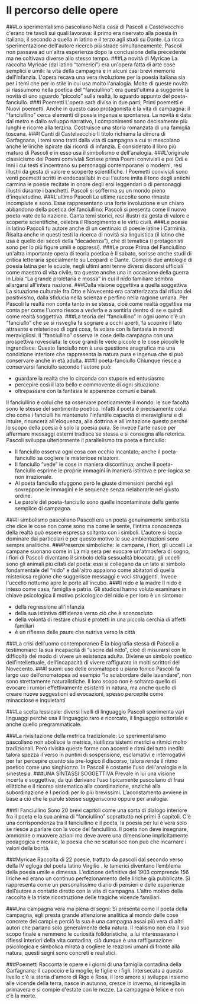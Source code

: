 # Il percorso delle opere

###Lo sperimentalismo pascoliano
Nella casa di Pascoli a Castelvecchio c'erano tre tavoli sui quali lavorava: il primo era riservato alla poesia in italiano, il secondo a quella in latino e il terzo agli studi su Dante. La ricca sperimentazione dell'autore ricercò più strade simultaneamente. Pascoli non passava ad un'altra esperienza dopo la conclusione della precedente ma ne coltivava diverse allo stesso tempo. 
###La novità di Myricae
La raccolta Myricae (dal latino “tamerici”) era un'opera fatta di arte cose semplici e umili: la vita della campagna e in alcuni casi brevi memorie dell'infanzia. L'opera recava una vera rivoluzione per la poesia italiana sia per i temi che per lo stile in cui usa molto  l'analogia. Molte di queste novità si riassumono nella poetica del “fanciullino”: era quest'ultima a suggerire la novità di uno sguardo “piccolo” sulla realtà, lo sguardo appunto del poeta-fanciullo.
###I Poemetti 
L'opera sarà divisa in due parti, Primi poemetti e Nuovi poemetti. Anche in questo caso protagonista è la vita di campagna: il “fanciullino” cerca elementi di poesia ingenua e spontanea. La novità è data dal metro e dallo sviluppo narrativo, i componimenti sono decisamente più lunghi e ricorre alla terzina. Costruisce una storia romanzata di una famiglia toscana.
###I Canti di Castelvecchio 
Il titolo richiama la dimora di Garfagnana, i temi sono tratti dalla vita di campagna a cui si mescolano anche le liriche ispirate dai ricordi di infanzia. È considerato il libro più maturo di Pascoli e in esso usa il simbolismo e dell'analogia.
###L'originale classicismo dei Poemi conviviali 
Scrisse prima Poemi conviviali e poi Odi e Inni i cui testi s'incentrano su personaggi contemporanei o moderni, resi illustri da gesta di valore e scoperte scientifiche. I Poemetti conviviali sono venti poemetti scritti in endecasillabi in cui l'autore imita il tono degli antichi carmina le poesie recitate in onore degli eroi leggendari o di personaggi illustri durante i banchetti. Pascoli si sofferma su un mondo pieno d'inquietudine. 
###L'ultimo Pascoli 
Le ultime raccolte sono rimaste incompiute e sono. Esse rappresentano una forte involuzione e un chiaro abbandono della poetica del fanciullino: Pascoli si presenta come il nuovo poeta-vate della nazione. Canta temi storici, resi illustri da gesta di valore e scoperte scientifiche, celebra il Risorgimento e le virtù civili. 
###Le poesie in latino 
Pascoli fu autore anche di un centinaio di poesie latine i Carminia. Risalta anche in questi testi la ricerca di novità sia linguistica (il latino che usa è quello dei secoli della “decadenza”), che di tematica (i protagonisti sono per lo più figure umili e oppressi).
###Le prose 
Prima del Fanciullino un'altra importante opera di teoria poetica è Il sabato, scrisse anche studi di critica letteraria specialmente su Leopardi e Dante. Compilò due antologie di poesia latina per le scuole, negli ultimi anni tenne diversi discorsi ufficiali come maestro di vita civile, tra queste anche una in occasione della guerra in Libia “La grande proletaria è mossa” in cui il nido familiare sembra allargarsi all'intera nazione.
###Dalla visione oggettiva a quella soggettiva 
La situazione culturale fra Otto e Novecento era caratterizzata dal rifiuto del positivismo, dalla sfiducia nella scienza e perfino nella ragione umana. Per Pascoli la realtà non conta tanto in se stessa, cioè come realtà oggettiva ma conta per come l'uomo riesce a vederla e a sentirla dentro di se e quindi come realtà soggettiva. 
###La teoria del “fanciullino” 
In ogni uomo c'è un “fanciullo” che se si risveglia fa sognare a occhi aperti, fa scoprire il lato attraente e misterioso di ogni cosa, fa volare con la fantasia in mondi meravigliosi. Il “fanciullino” osserva le cose della campagna con una prospettiva rovesciata: le cose grandi le vede piccole e le cose piccole  le ingrandisce. Questo fanciullo non è una questione anagrafica ma una condizione interiore che rappresenta la natura pura e ingenua che si può conservare anche in età adulta. 
###Il poeta-fanciullo 
Chiunque riesce a conservarsi fanciullo secondo l'autore può:
- guardare la realtà che lo circonda con stupore ed entusiasmo
- percepire così il lato bello e commovente di ogni situazione 
- oltrepassare con la fantasia le apparenze comuni e banali.

Il fanciullino è colui che sa osservare poeticamente il mondo: le sue facoltà sono le stesse del sentimento poetico. Infatti il poeta è precisamente colui che come i fanciulli ha mantenuto l'infantile capacità di meravigliarsi e di intuire, rinuncerà all'eloquenza, alla dottrina e all'imitazione questo perché lo scopo della poesia è solo la poesia pura. Se invece l'arte nasce per affermare messaggi esterni tradisce se stessa e si consegna alla retorica. Pascoli sviluppa ulteriormente il parallelismo tra poeta e fanciullo:
- Il fanciullo osserva ogni cosa con occhio incantato; anche il poeta-fanciullo sa cogliere le misteriose relazioni.
- Il fanciullo “vede” le cose in maniera discontinua; anche il poeta-fanciullo esprime le proprie immagini in maniera istintiva e pre-logica se non irrazionale. 
- Al poeta fanciullo sfuggono però le giuste dimensioni perché egli sovreppone le immagini e le sequenze senza rielaborarle nel giusto ordine.
- Le parole del poeta-fanciullo sono quelle incontaminate della gente semplice di campagna.

###Il simbolismo pascoliano 
Pascoli era un poeta genuinamente simbolista che dice le cose non come sono ma come le sente, l'intima conoscenza della realtà può essere espressa soltanto con i simboli. L'autore si lascia dominare dai particolari e per questo motivo le sue ambientazioni sono sempre analitiche. 
###Presenze simboliche: le campane, i fiori, gli uccelli 
Le campane suonano come in La mia sera per evocare un'atmosfera di sogno, i fiori di Pascoli diventano il simbolo della sessualità bloccata, gli uccelli sono gli animali più citati dal poeta: essi si collegano da un lato al simbolo fondamentale del “nido” e dall'altro appaiono come abitatori di quella misteriosa regione che suggerisce messaggi e voci struggenti. Invece l'uccello notturno apre le porte all'incubo. 
###Il nido e la madre 
Il nido è inteso come casa, famiglia e patria. Gli studiosi hanno voluto esaminare in chiave psicologica il motivo psicologico del nido e per loro è un sintomo:
- della regressione all'infanzia
- della sua istintiva diffidenza verso ciò che è sconosciuto
- della volontà di restare chiusi e protetti in una piccola cerchia di affetti familiari
- è un riflesso delle paure che nutriva verso la città

###La crisi dell'uomo contemporaneo 
È la biografia stessa di Pascoli a testimoniarci la sua incapacità di “uscire dal nido”, cioè di misurarsi con le difficoltà del modo di vivere un esistenza adulta. Diviene un simbolo poetico dell’intellettuale, dell’incapacità di vivere raffigurata in molti scrittori del Novecento.
###I suoni: uso delle onomatopee 
u piano fonico Pascoli fa largo uso dell’onomatopea ad esempio “lo sciabordare delle lavandare”, non sono strettamente naturalistiche. Il loro scopo non è soltanto quello di evocare i rumori effettivamente esistenti in natura, ma anche quello di creare  nuove suggestioni ed evocazioni, spesso percepite come minacciose e inquietanti

###La scelta lessicale: diversi livelli di linguaggio
Pascoli sperimenta vari linguaggi perché usa il linguaggio raro e ricercato, il linguaggio settoriale e anche quello pregrammaticale. 

###La rivisitazione della metrica tradizionale:
Lo sperimentalismo pascoliano non abolisce la metrica, riutilizza sistemi metrici e ritmici molto tradizionali. Però rivisita queste forme con accenti e ritmi del tutto inediti: talora spezza il verso in puntini di sospensione, esclamativi e interrogativi per far percepire quanto sia pre-logico il discorso, talora rende il ritmo poetico come uno singhiozzo. In Pascoli è costante l'uso dell'analogia e  la sinestesia.
###UNA SINTASSI SOGGETTIVA 
 Prevale in lui una visione incerta e soggettiva, da qui derivano l’uso tipicamente pascoliano di frasi ellittiche e il ricorso  sistematico alla coordinazione, anziché alla subordinazione e I periodi per lo più brevissimi. L’accostamento avviene in base a ciò che le parole stesse suggeriscono oppure per analogia.

###Il Fanciullino
Sono 20 brevi capitoli come una sorta di dialogo interiore fra il poeta e la sua anima di “fanciullino”
soprattutto nei primi  3 capitoli. C'è una corrispondenza tra il fanciullino e il poeta, la poesia per lui è vera solo se riesce a parlare con la voce del fanciullino. Il poeta non deve insegnare, ammonire o muovere azioni ma deve avere una dimensione implicitamente pedagogica e morale, la poesia che ne scaturisce non può che incarnare i valori della bontà.

###Myricae 
Raccolta di 22 poesie, trattato da pascoli dal secondo verso della IV egloga del poeta latino Virgilio . le tamerici diventano l’emblema della poesia umile e dimessa. L’edizione definitiva del 1903 comprende 156 liriche ed erano un continuo perfezionamento delle liriche già pubblicate. Si rappresenta come un personalissimo diario di pensieri e delle esperienze dell’autore a contatto diretto con la vita di campagna. L’altro motivo della raccolta è la triste ricostruzione delle tragiche vicende familiari.  

###Una campagna vera ma piena di segni:
Si presenta come il poeta della campagna, egli presta grande attenzione analitica al mondo delle cose concrete dei campi e perciò la sua è una campagna assai più vera di altri autori che parlano solo generalmente della natura. Il realismo non era il suo scopo finale e nemmeno le curiosità folkloristiche, a lui interessavano i riflessi interiori della vita contadina, ciò dunque è una raffigurazione psicologica e simbolica mirata a cogliere le reazioni umani di fronte alla natura, questi segni sono concreti e realistici. 

###Poemetti
Racconta le opere e i giorni di una famiglia contadina della Garfagnana: il capoccio e la moglie, le figlie e i figli. Intersecata a questo livello c'è la storia d'amore di Rigo e Rosa, il loro amore si sviluppa insieme alle vicende della terra, nasce in autunno, cresce in inverno, si risveglia in primavera e si compie d'estate  con le nozze. La campagna è felice e non c'è la morte.